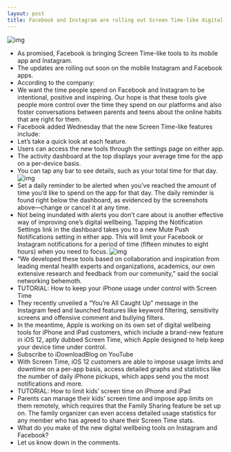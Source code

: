 ```yaml
---
layout: post
title: Facebook and Instagram are rolling out Screen Time-like digital wellbeing features
---
```

![img](http://media.idownloadblog.com/wp-content/uploads/2018/08/FAcebook-Instagram-screen-time-tools.png)
* As promised, Facebook is bringing Screen Time-like tools to its mobile app and Instagram.
* The updates are rolling out soon on the mobile Instagram and Facebook apps.
* According to the company:
* We want the time people spend on Facebook and Instagram to be intentional, positive and inspiring. Our hope is that these tools give people more control over the time they spend on our platforms and also foster conversations between parents and teens about the online habits that are right for them.
* Facebook added Wednesday that the new Screen Time-like features include:
* Let’s take a quick look at each feature.
* Users can access the new tools through the settings page on either app.
* The activity dashboard at the top displays your average time for the app on a per-device basis.
* You can tap any bar to see details, such as your total time for that day.
![img](http://media.idownloadblog.com/wp-content/uploads/2018/08/Instagram-time-spent.png)
* Set a daily reminder to be alerted when you’ve reached the amount of time you’d like to spend on the app for that day. The daily reminder is found right below the dashboard, as evidenced by the screenshots above—change or cancel it at any time.
* Not being inundated with alerts you don’t care about is another effective way of improving one’s digital wellbeing. Tapping the Notification Settings link in the dashboard takes you to a new Mute Push Notifications setting in either app. This will limit your Facebook or Instagram notifications for a period of time (fifteen minutes to eight hours) when you need to focus.
![img](http://media.idownloadblog.com/wp-content/uploads/2018/08/Facebook-time-spent.png)
* “We developed these tools based on collaboration and inspiration from leading mental health experts and organizations, academics, our own extensive research and feedback from our community,” said the social networking behemoth.
* TUTORIAL: How to keep your iPhone usage under control with Screen Time
* They recently unveiled a “You’re All Caught Up” message in the Instagram feed and launched features like keyword filtering, sensitivity screens and offensive comment and bullying filters.
* In the meantime, Apple is working on its own set of digital wellbeing tools for iPhone and iPad customers, which include a brand-new feature in iOS 12, aptly dubbed Screen Time, which Apple designed to help keep your device time under control.
* Subscribe to iDownloadBlog on YouTube
* With Screen Time, iOS 12 customers are able to impose usage limits and downtime on a per-app basis, access detailed graphs and statistics like the number of daily iPhone pickups, which apps send you the most notifications and more.
* TUTORIAL: How to limit kids’ screen time on iPhone and iPad
* Parents can manage their kids’ screen time and impose app limits on them remotely, which requires that the Family Sharing feature be set up on. The family organizer can even access detailed usage statistics for any member who has agreed to share their Screen Time stats.
* What do you make of the new digital wellbeing tools on Instagram and Facebook?
* Let us know down in the comments.

